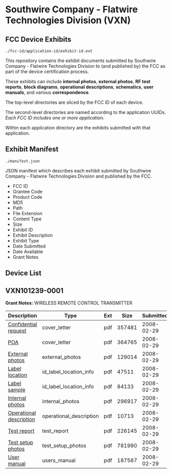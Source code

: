 # Southwire Company - Flatwire Technologies Division (VXN)
## FCC Device Exhibits

```
./fcc-id/application-id/exhibit-id.ext
```

This repository contains the exhibit documents submitted by Southwire Company - Flatwire Technologies Division to (and published by) the FCC as part of the device certification process.

These exhibits can include **internal photos**, **external photos**, **RF test reports**, **block diagrams**, **operational descriptions**, **schematics**, **user manuals**, and various **correspondence**.

The top-level directories are sliced by the FCC ID of each device.

The second-level directories are named according to the application UUIDs. *Each FCC ID includes one or more application.*

Within each application directory are the exhibits submitted with that application. 

## Exhibit Manifest

```
./manifest.json
```

JSON manifest which describes each exhibit submitted by Southwire Company - Flatwire Technologies Division and published by the FCC.

- FCC ID
- Grantee Code
- Product Code
- MD5
- Path
- File Extension
- Content Type
- Size
- Exhibit ID
- Exhibit Description
- Exhibit Type
- Date Submitted
- Date Available
- Grant Notes

## Device List
## VXN101239-0001
**Grant Notes:** WIRELESS REMOTE CONTROL TRANSMITTER

| Description | Type | Ext | Size | Submitted | Available |
| ----------- | ---- | --- | ---- | --------- | --------- |
| [Confidential request](VXN101239-0001/372a90d048fe9c4aa7ee4bb08d712b98/907957.pdf) | cover_letter | pdf | 357481 | 2008-02-29 | 2008-02-29 |
| [POA](VXN101239-0001/372a90d048fe9c4aa7ee4bb08d712b98/907958.pdf) | cover_letter | pdf | 364765 | 2008-02-29 | 2008-02-29 |
| [External photos](VXN101239-0001/372a90d048fe9c4aa7ee4bb08d712b98/907959.pdf) | external_photos | pdf | 129014 | 2008-02-29 | 2008-02-29 |
| [Label location](VXN101239-0001/372a90d048fe9c4aa7ee4bb08d712b98/907961.pdf) | id_label_location_info | pdf | 47511 | 2008-02-29 | 2008-02-29 |
| [Label sample](VXN101239-0001/372a90d048fe9c4aa7ee4bb08d712b98/907962.pdf) | id_label_location_info | pdf | 84133 | 2008-02-29 | 2008-02-29 |
| [Internal photos](VXN101239-0001/372a90d048fe9c4aa7ee4bb08d712b98/907960.pdf) | internal_photos | pdf | 296917 | 2008-02-29 | 2008-02-29 |
| [Operational description](VXN101239-0001/372a90d048fe9c4aa7ee4bb08d712b98/907963.pdf) | operational_description | pdf | 10713 | 2008-02-29 | 2008-02-29 |
| [Test report](VXN101239-0001/372a90d048fe9c4aa7ee4bb08d712b98/907965.pdf) | test_report | pdf | 226145 | 2008-02-29 | 2008-02-29 |
| [Test setup photos](VXN101239-0001/372a90d048fe9c4aa7ee4bb08d712b98/907966.pdf) | test_setup_photos | pdf | 781990 | 2008-02-29 | 2008-02-29 |
| [User manual](VXN101239-0001/372a90d048fe9c4aa7ee4bb08d712b98/907967.pdf) | users_manual | pdf | 187587 | 2008-02-29 | 2008-02-29 |
